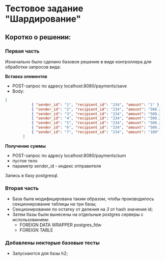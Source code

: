 # Тестовое задание "Шардирование"

## Коротко о решении:

### Первая часть 
Изначально было сделано базовое решение в виде контроллера для обработки запросов вида:

**Вставка элементов**
- POST-запрос по адресу localhost:8080/payments/save
- Body: 
```json
[
            { "sender_id": "1", "recipient_id": "234", "amount": "1" },
            { "sender_id": "2", "recipient_id": "234", "amount": "500.2" },
            { "sender_id": "3", "recipient_id": "234", "amount": "500.2" },
            { "sender_id": "4", "recipient_id": "234", "amount": "500.2" },
            { "sender_id": "5", "recipient_id": "234", "amount": "500.2" },
            { "sender_id": "6", "recipient_id": "234", "amount": "500.2" },
            { "sender_id": "7", "recipient_id": "234", "amount": "100" }
        ]
```
**Получение суммы**
- POST-запрос по адресу localhost:8080/payments/sum
- пустое тело
- параметр sender_id - индекс отправителя

Запись в базу postgresql.

### Вторая часть 
- База была модифицирована таким образом, чтобы производилось секционирование таблицы на три базы;
- Секционирование по остатку от деления на _3_ от hash значения id;
- Затем базы были вынесены на отдельные postgres серверы с использованием:
    - FOREIGN DATA WRAPPER postgres_fdw
    - FOREIGN TABLE
    
### Добавлены некторые базовые тесты
   - Запускаются для базы h2;